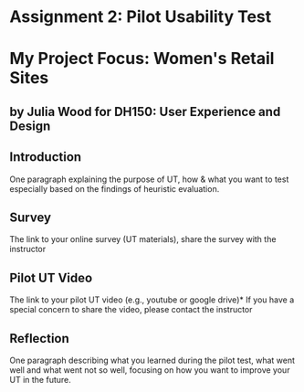 # Assignment 2: Pilot Usability Test
# My Project Focus: Women's Retail Sites 
## by Julia Wood for DH150: User Experience and Design

## Introduction
One paragraph explaining the purpose of UT, how & what you want to test especially based on the findings of heuristic evaluation. 

## Survey 
The link to your online survey (UT materials), share the survey with the instructor

## Pilot UT Video
The link to your pilot UT video (e.g., youtube or google drive)*
If you have a special concern to share the video, please contact the instructor

## Reflection
One paragraph describing what you learned during the pilot test, what went well and what went not so well, focusing on how you want to improve your UT in the future.
